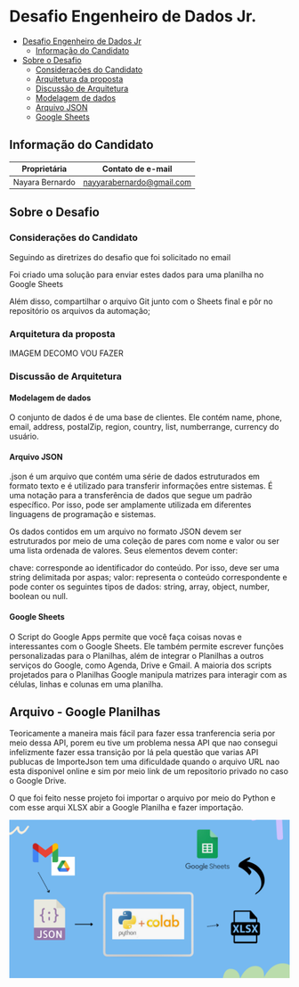 # Desafio Engenheiro de Dados Jr. 


- [Desafio Engenheiro de Dados Jr](#desafio-engenheiro-de-dados-jr)
  - [Informação do Candidato](#informação-do-candidato)
- [Sobre o Desafio](#sobre-o-desafio)
  - [Considerações do Candidato](#considerações-do-candidato)
  - [Arquitetura da proposta](#arquitetura-da-proposta)
  - [Discussão de Arquitetura](#discussão-de-arquitetura)
   - [Modelagem de dados](#modelagem-de-dados)
   - [Arquivo JSON](#arquivo-json)
   - [Google Sheets](#google-sheets)

## Informação do Candidato

| Proprietária        | Contato de e-mail         |
|---------------------|---------------------------|
| Nayara Bernardo     | nayyarabernardo@gmail.com |

## Sobre o Desafio

### Considerações do Candidato 

Seguindo as diretrizes do desafio que foi solicitado no email

Foi criado uma solução para enviar estes dados para uma planilha no Google Sheets

Além disso, compartilhar o arquivo Git junto com o Sheets final e pôr no repositório os arquivos da automação;



### Arquitetura da proposta

IMAGEM DECOMO VOU FAZER

### Discussão de Arquitetura

#### Modelagem de dados

O conjunto de dados é de uma base de clientes. Ele contém name, phone, email, address, postalZip, region, country, list, numberrange, currency do usuário.

#### Arquivo JSON

.json é um arquivo que contém uma série de dados estruturados em formato texto e é utilizado para transferir informações entre sistemas. É uma notação para a transferência de dados que segue um padrão específico. Por isso, pode ser amplamente utilizada em diferentes linguagens de programação e sistemas.

Os dados contidos em um arquivo no formato JSON devem ser estruturados por meio de uma coleção de pares com nome e valor ou ser uma lista ordenada de valores. Seus elementos devem conter:

chave: corresponde ao identificador do conteúdo. Por isso, deve ser uma string delimitada por aspas;
valor: representa o conteúdo correspondente e pode conter os seguintes tipos de dados: string, array, object, number, boolean ou null.

#### Google Sheets

O Script do Google Apps permite que você faça coisas novas e interessantes com o Google Sheets. Ele também permite escrever funções personalizadas para o Planilhas, além de integrar o Planilhas a outros serviços do Google, como Agenda, Drive e Gmail.
A maioria dos scripts projetados para o Planilhas Google manipula matrizes para interagir com as células, linhas e colunas em uma planilha. 

## Arquivo - Google Planilhas

Teoricamente a maneira mais fácil para fazer essa tranferencia seria por meio dessa API, porem eu tive um problema nessa API que nao consegui infelizmente fazer essa transição por lá pela questão que varias API publucas de ImporteJson tem uma dificuldade quando o arquivo URL nao esta disponivel online e sim por meio link de um repositorio privado no caso o Google Drive. 

O que foi feito nesse projeto foi importar o arquivo por meio do Python e com esse arqui XLSX abir a Google Planilha e fazer importação.

<img src="IMAGENS/img.png" alt="drawing"> 




